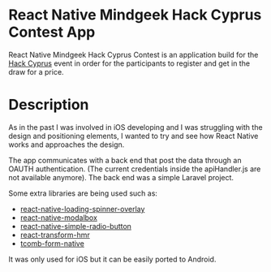 # React Native Mindgeek Hack Cyprus Contest App

React Native Mindgeek Hack Cyprus Contest is an application build for the [Hack Cyprus](https://www.facebook.com/groups/hackcyprus/) event in order for the participants to register and get in the draw for a price.

# Description

As in the past I was involved in iOS developing and I was struggling with the design and positioning elements, I wanted to try and see how React Native works and approaches the design.

The app communicates with a back end that post the data through an OAUTH authentication. (The current credentials inside the apiHandler.js are not available anymore). The back end was a simple Laravel project.

Some extra libraries are being used such as:

 - [react-native-loading-spinner-overlay](https://github.com/joinspontaneous/react-native-loading-spinner-overlay)
 - [react-native-modalbox](https://github.com/maxs15/react-native-modalbox)
 - [react-native-simple-radio-button](https://github.com/moschan/react-native-simple-radio-button)
 - [react-transform-hmr](https://github.com/gaearon/react-transform-hmr)
 - [tcomb-form-native](https://github.com/gcanti/tcomb-form-native)

It was only used for iOS but it can be easily ported to Android.
